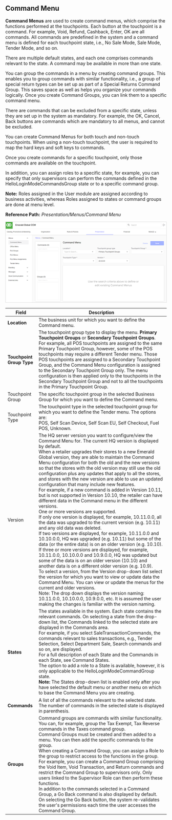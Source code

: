 ## Command Menu

**Command Menus** are used to create command menus, which comprise the functions performed at the touchpoints. Each button at the touchpoint is a command. For example, Void, Refund, Cashback, Enter, OK are all commands. All commands are predefined in the system and a command menu is defined for each touchpoint state, i.e., No Sale Mode, Sale Mode, Tender Mode, and so on.

There are multiple default states, and each one comprises commands relevant to the state. A command may be available in more than one state.

You can group the commands in a menu by creating command groups. This enables you to group commands with similar functionality, i.e., a group of special return types can be set up as part of a Special Returns Command Group. This saves space as well as helps you organize your commands logically. Once you create Command Groups, you can link them to a specific command menu.

There are commands that can be excluded from a specific state, unless they are set up in the system as mandatory. For example, the OK, Cancel, Back buttons are commands which are mandatory to all menus, and cannot be excluded.

You can create Command Menus for both touch and non-touch touchpoints. When using a non-touch touchpoint, the user is required to map the hard keys and soft keys to commands.

Once you create commands for a specific touchpoint, only those commands are available on the touchpoint.

In addition, you can assign roles to a specific state, for example, you can specify that only supervisors can perform the commands defined in the HelloLoginModeCommandsGroup state or to a specific command group.

**Note:** Roles assigned in the User module are assigned according to business activities, whereas Roles assigned to states or command groups are done at menu level.

**Reference Path:** *Presentation/Menus/Command Menu*

![Command Screen](/Images/CommandMenuScreen.png)

|**Field**|**Description**|
|---------|----------|
|**Location**|The business unit for which you want to define the Command menu.|
|**Touchpoint Group Type**|The touchpoint group type to display the menu. **Primary Touchpoint Groups** or **Secondary Touchpoint Groups**.<BR>For example, all POS touchpoints are assigned to the same Primary Touchpoint Group, however, some of the POS touchpoints may require a different Tender menu. Those POS touchpoints are assigned to a Secondary Touchpoint Group, and the Command Menu configuration is assigned to the Secondary Touchpoint Group only. The menu configuration is then applied only to the touchpoints in the Secondary Touchpoint Group and not to all the touchpoints in the Primary Touchpoint Group.|
|Touchpoint Group|The specific touchpoint group in the selected Business Group for which you want to define the Command menu.|
|Touchpoint Type|The touchpoint type in the selected touchpoint group for which you want to define the Tender menu. The options are:<BR>POS, Self Scan Device, Self Scan EU, Self Checkout, Fuel POS, Unknown.|
|Version|The HQ server version you want to configure/view the Command Menu for. The current HQ version is displayed by default.<BR>When a retailer upgrades their stores to a new Emerald Global version, they are able to maintain the Command Menu configuration for both the old and the new versions so that the stores with the old version may still use the old configuration plus any updates that apply to all the stores, and stores with the new version are able to use an updated configuration that many include new features.<BR>For example, if a new command is added in Version 10.11, but is not supported in Version 10.10, the retailer can have different data in the Command menu in the different versions.<BR>One or more versions are supported.<BR>If only one version is displayed, for example, 10.11.0.0, all the data was upgraded to the current version (e.g. 10.11) and any old data was deleted.<BR>If two versions are displayed, for example, 10.11.0.0 and 10.10.0.0,  HQ was upgraded (e.g. 10.11) but some of the data (or the entire data) is on an older version (e.g. 10.10).<BR>If three or more versions are displayed, for example, 10.11.0.0, 10.10.0.0 and 10.9.0.0, HQ was updated but some of the data is on an older version (10.10) and another data is on a different older version (e.g. 10.9).<BR>To select a version, from the Version drop-down list select the version for which you want to view or update data the Command Menu. You can view or update the menus for the current and older versions.<BR>Note: The drop down displays the version naming: 10.11.0.0, 10.10.0.0, 10.9.0.0, etc. It is assumed the user making the changes is familiar with the version naming.|
|**States**|The states available in the system. Each state contains the relevant commands. On selecting a state from the drop-down list, the Commands linked to the selected state are displayed in the Commands area.<BR>For example, if you select SaleTransactionCommands, the commands relevant to sales transactions, e.g., Tender Selection, Select Department Sale, Search commands and so on, are displayed.<BR>For a full description of each State and the Commands in each State, see Command States.<BR>The option to add a role to a State is available, however, it is only applicable to the HelloLoginModeCommandGroup state.<BR>**Note:** The States drop-down list is enabled only after you have selected the default menu or another menu on which to base the Command Menu you are creating.|
|**Commands**|A list of all the commands relevant to the selected state. The number of commands in the selected state is displayed in parenthesis.|
|**Groups**|Command groups are commands with similar functionality. You can, for example, group the Tax Exempt, Tax Reverse commands in the Taxes command group.<BR>Command Groups must be created and then added to a menu. You can then add the specific commands to the group.<BR>When creating a Command Group, you can assign a Role to the group to restrict access to the functions in the group. For example, you can create a Command Group comprising the Void Item, Void Transaction, and Return commands and restrict the Command Group to supervisors only. Only users linked to the Supervisor Role can then perform these functions.<BR>In addition to the commands selected in a Command Group, a Go Back command is also displayed by default. On selecting the Go Back button, the system re-validates the user's permissions each time the user accesses the Command Group.|